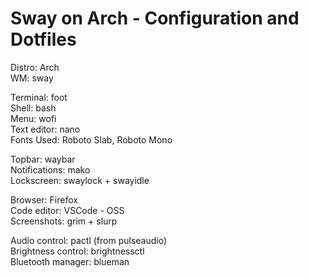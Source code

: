 # Sway on Arch - Configuration and Dotfiles

Distro: Arch  
WM: sway

Terminal: foot  
Shell: bash  
Menu: wofi  
Text editor: nano  
Fonts Used: Roboto Slab, Roboto Mono

Topbar: waybar  
Notifications: mako  
Lockscreen: swaylock + swayidle  

Browser: Firefox  
Code editor: VSCode - OSS  
Screenshots: grim + slurp

Audio control: pactl (from pulseaudio)  
Brightness control: brightnessctl  
Bluetooth manager: blueman
